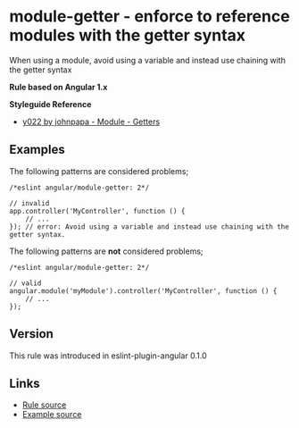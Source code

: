 <!-- WARNING: Generated documentation. Edit docs and examples in the rule and examples file ('rules/module-getter.js', 'examples/module-getter.js'). -->

# module-getter - enforce to reference modules with the getter syntax

When using a module, avoid using a variable and instead use chaining with the getter syntax

**Rule based on Angular 1.x**

**Styleguide Reference**

* [y022 by johnpapa - Module - Getters](https://github.com/johnpapa/angular-styleguide/blob/master/a1/README.md#style-y022)

## Examples

The following patterns are considered problems;

    /*eslint angular/module-getter: 2*/

    // invalid
    app.controller('MyController', function () {
        // ...
    }); // error: Avoid using a variable and instead use chaining with the getter syntax.

The following patterns are **not** considered problems;

    /*eslint angular/module-getter: 2*/

    // valid
    angular.module('myModule').controller('MyController', function () {
        // ...
    });

## Version

This rule was introduced in eslint-plugin-angular 0.1.0

## Links

* [Rule source](/rules/module-getter.js)
* [Example source](/examples/module-getter.js)
